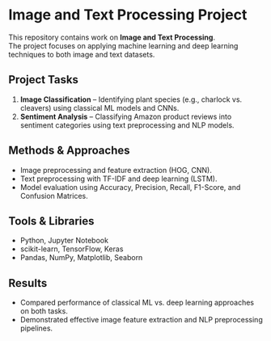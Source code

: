 # Image and Text Processing Project

This repository contains work on **Image and Text Processing**.  
The project focuses on applying machine learning and deep learning techniques to both image and text datasets.  

## Project Tasks
1. **Image Classification** – Identifying plant species (e.g., charlock vs. cleavers) using classical ML models and CNNs.  
2. **Sentiment Analysis** – Classifying Amazon product reviews into sentiment categories using text preprocessing and NLP models.  

## Methods & Approaches
- Image preprocessing and feature extraction (HOG, CNN).  
- Text preprocessing with TF-IDF and deep learning (LSTM).  
- Model evaluation using Accuracy, Precision, Recall, F1-Score, and Confusion Matrices.  

## Tools & Libraries
- Python, Jupyter Notebook  
- scikit-learn, TensorFlow, Keras  
- Pandas, NumPy, Matplotlib, Seaborn  

## Results
- Compared performance of classical ML vs. deep learning approaches on both tasks.  
- Demonstrated effective image feature extraction and NLP preprocessing pipelines.  
